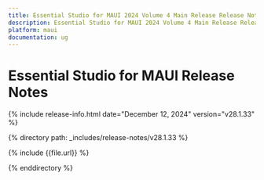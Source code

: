 ```yaml
---
title: Essential Studio for MAUI 2024 Volume 4 Main Release Release Notes  
description: Essential Studio for MAUI 2024 Volume 4 Main Release Release Notes  
platform: maui
documentation: ug
---
```


# Essential Studio for MAUI Release Notes  

{% include release-info.html date="December 12, 2024"  version="v28.1.33" %} 

{% directory path: _includes/release-notes/v28.1.33 %}

{% include {{file.url}} %}

{% enddirectory %}